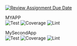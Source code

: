 [![Review Assignment Due Date](https://classroom.github.com/assets/deadline-readme-button-24ddc0f5d75046c5622901739e7c5dd533143b0c8e959d652212380cedb1ea36.svg)](https://classroom.github.com/a/B9F4RYVR)

MYAPP\
![Test](https://github.com/JoV00gt//DevOps/actions/workflows/CI-API.yml/badge.svg)
![Coverage](https://github.com/JoV00gt/DevOps/actions/workflows/code-coverage.yml/badge.svg)
![Lint](https://github.com/JoV00gt//DevOps/actions/workflows/CI-LINT.yml/badge.svg)

MySecondApp\
![Test](https://github.com/JoV00gt//DevOps/actions/workflows/CI-API-2.yml/badge.svg)
![Coverage](https://github.com/JoV00gt//DevOps/actions/workflows/code-coverage-secondservice.yml/badge.svg)
![Lint](https://github.com/JoV00gt//DevOps/actions/workflows/CI-LINT-2.yml/badge.svg)
